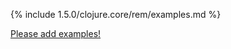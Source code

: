 {% include 1.5.0/clojure.core/rem/examples.md %}

[Please add examples!](https://github.com/arrdem/grimoire/edit/master/_includes/1.6.0/clojure.core/rem/examples.md)
